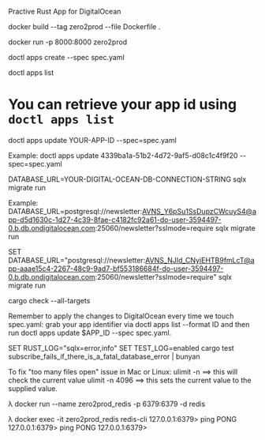 Practive Rust App for DigitalOcean

docker build --tag zero2prod --file Dockerfile .

docker run -p 8000:8000 zero2prod

doctl apps create --spec spec.yaml

doctl apps list

# You can retrieve your app id using `doctl apps list`
doctl apps update YOUR-APP-ID --spec=spec.yaml

Example: doctl apps update 4339ba1a-51b2-4d72-9af5-d08c1c4f9f20 --spec=spec.yaml

DATABASE_URL=YOUR-DIGITAL-OCEAN-DB-CONNECTION-STRING sqlx migrate run

Example: DATABASE_URL=postgresql://newsletter:AVNS_Y6pSu1SsDupzCWcuyS4@app-d5d1630c-1d27-4c39-8fae-c4182fc92a61-do-user-3594497-0.b.db.ondigitalocean.com:25060/newsletter?sslmode=require sqlx migrate run

SET DATABASE_URL="postgresql://newsletter:AVNS_NJId_CNyiEHTB9fmLcT@app-aaae15c4-2267-48c9-9ad7-bf553186684f-do-user-3594497-0.b.db.ondigitalocean.com:25060/newsletter?sslmode=require" sqlx migrate run


cargo check --all-targets

Remember to apply the changes to DigitalOcean every time we touch spec.yaml: grab
your app identifier via doctl apps list --format ID and then run doctl apps update
$APP_ID --spec spec.yaml.

SET RUST_LOG="sqlx=error,info" 
SET TEST_LOG=enabled 
cargo test subscribe_fails_if_there_is_a_fatal_database_error | bunyan

To fix "too many files open" issue in Mac or Linux:
ulimit -n ==> this will check the current value
ulimit -n 4096 ==> this sets the current value to the supplied value.

λ docker run --name zero2prod_redis -p 6379:6379 -d redis

λ docker exec -it zero2prod_redis redis-cli
127.0.0.1:6379> ping
PONG
127.0.0.1:6379> ping
PONG
127.0.0.1:6379>